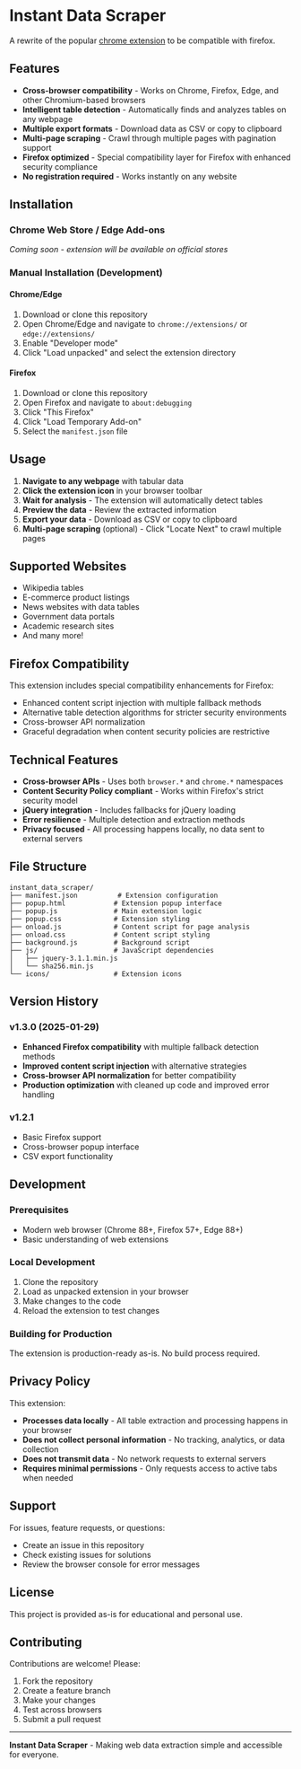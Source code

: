 # Instant Data Scraper

A rewrite of the popular [chrome extension](https://chromewebstore.google.com/detail/instant-data-scraper/ofaokhiedipichpaobibbnahnkdoiiah) to be compatible with firefox.

## Features

- **Cross-browser compatibility** - Works on Chrome, Firefox, Edge, and other Chromium-based browsers
- **Intelligent table detection** - Automatically finds and analyzes tables on any webpage
- **Multiple export formats** - Download data as CSV or copy to clipboard
- **Multi-page scraping** - Crawl through multiple pages with pagination support
- **Firefox optimized** - Special compatibility layer for Firefox with enhanced security compliance
- **No registration required** - Works instantly on any website

## Installation

### Chrome Web Store / Edge Add-ons
*Coming soon - extension will be available on official stores*

### Manual Installation (Development)

#### Chrome/Edge
1. Download or clone this repository
2. Open Chrome/Edge and navigate to `chrome://extensions/` or `edge://extensions/`
3. Enable "Developer mode"
4. Click "Load unpacked" and select the extension directory

#### Firefox
1. Download or clone this repository
2. Open Firefox and navigate to `about:debugging`
3. Click "This Firefox"
4. Click "Load Temporary Add-on"
5. Select the `manifest.json` file

## Usage

1. **Navigate to any webpage** with tabular data
2. **Click the extension icon** in your browser toolbar
3. **Wait for analysis** - The extension will automatically detect tables
4. **Preview the data** - Review the extracted information
5. **Export your data** - Download as CSV or copy to clipboard
6. **Multi-page scraping** (optional) - Click "Locate Next" to crawl multiple pages

## Supported Websites

- Wikipedia tables
- E-commerce product listings
- News websites with data tables
- Government data portals
- Academic research sites
- And many more!

## Firefox Compatibility

This extension includes special compatibility enhancements for Firefox:

- Enhanced content script injection with multiple fallback methods
- Alternative table detection algorithms for stricter security environments
- Cross-browser API normalization
- Graceful degradation when content security policies are restrictive

## Technical Features

- **Cross-browser APIs** - Uses both `browser.*` and `chrome.*` namespaces
- **Content Security Policy compliant** - Works within Firefox's strict security model
- **jQuery integration** - Includes fallbacks for jQuery loading
- **Error resilience** - Multiple detection and extraction methods
- **Privacy focused** - All processing happens locally, no data sent to external servers

## File Structure

```
instant_data_scraper/
├── manifest.json          # Extension configuration
├── popup.html            # Extension popup interface  
├── popup.js              # Main extension logic
├── popup.css             # Extension styling
├── onload.js             # Content script for page analysis
├── onload.css            # Content script styling
├── background.js         # Background script
├── js/                   # JavaScript dependencies
│   ├── jquery-3.1.1.min.js
│   └── sha256.min.js
└── icons/                # Extension icons
```

## Version History

### v1.3.0 (2025-01-29)
- **Enhanced Firefox compatibility** with multiple fallback detection methods
- **Improved content script injection** with alternative strategies
- **Cross-browser API normalization** for better compatibility
- **Production optimization** with cleaned up code and improved error handling

### v1.2.1
- Basic Firefox support
- Cross-browser popup interface
- CSV export functionality

## Development

### Prerequisites
- Modern web browser (Chrome 88+, Firefox 57+, Edge 88+)
- Basic understanding of web extensions

### Local Development
1. Clone the repository
2. Load as unpacked extension in your browser
3. Make changes to the code
4. Reload the extension to test changes

### Building for Production
The extension is production-ready as-is. No build process required.

## Privacy Policy

This extension:
- **Processes data locally** - All table extraction and processing happens in your browser
- **Does not collect personal information** - No tracking, analytics, or data collection
- **Does not transmit data** - No network requests to external servers
- **Requires minimal permissions** - Only requests access to active tabs when needed

## Support

For issues, feature requests, or questions:
- Create an issue in this repository
- Check existing issues for solutions
- Review the browser console for error messages

## License

This project is provided as-is for educational and personal use.

## Contributing

Contributions are welcome! Please:
1. Fork the repository
2. Create a feature branch
3. Make your changes
4. Test across browsers
5. Submit a pull request

---

**Instant Data Scraper** - Making web data extraction simple and accessible for everyone.
